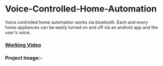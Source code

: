 # Voice-Controlled-Home-Automation

Voice controlled home automation works via bluetooth. Each and every home appliances can be easily turned on and off via an android app and the user's voice.

### [Working Video](https://youtu.be/qXV1aiVxAfM)

### Project Image:-
